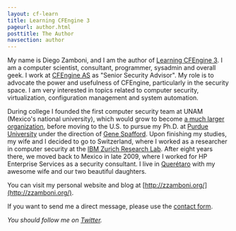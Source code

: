 ```yaml
---
layout: cf-learn
title: Learning CFEngine 3
pageurl: author.html
posttitle: The Author
navsection: author
---
```


My name is Diego Zamboni, and I am the author of [Learning CFEngine
3](http://shop.oreilly.com/product/0636920022022.do). I am a computer
scientist, consultant, programmer, sysadmin and overall geek. I work
at [CFEngine AS](http://cfengine.com/) as "Senior Security
Advisor". My role is to advocate the power and usefulness of CFEngine,
particularly in the security space. I am very interested in topics
related to computer security, virtualization, configuration management
and system automation.

During college I founded the first computer security team at UNAM
(Mexico's national university), which would grow to become [a much
larger organization](http://www.seguridad.unam.mx/), before moving to
the U.S. to pursue my Ph.D. at [Purdue
University](http://www.cerias.purdue.edu/) under the direction of
[Gene Spafford](http://spaf.cerias.purdue.edu/). Upon finishing my
studies, my wife and I decided to go to Switzerland, where I worked as
a researcher in computer security at the [IBM Zurich Research
Lab](http://www.zurich.ibm.com/). After eight years there, we moved
back to Mexico in late 2009, where I worked for HP Enterprise Services
as a security consultant. I live in
[Quer&eacute;taro](http://en.wikipedia.org/wiki/Quer%C3%A9taro,_Quer%C3%A9taro)
with my awesome wife and our two beautiful daughters.

You can visit my personal website and blog at [http://zzamboni.org/](http://zzamboni.org/).

If you want to send me a direct message, please use the [contact form](contact.html).

*You should follow me on [Twitter](http://twitter.com/zzamboni).*
